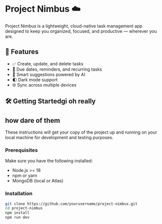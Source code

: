 # Project Nimbus ☁️

Project Nimbus is a lightweight, cloud-native task management app designed to keep you organized, focused, and productive — wherever you are.

## 🚀 Features

- ✅ Create, update, and delete tasks
- 📅 Due dates, reminders, and recurring tasks
- 🧠 Smart suggestions powered by AI
- 🌓 Dark mode support
- 🌐 Sync across multiple devices

## 🛠️ Getting Startedgi oh really 
## how dare of them

These instructions will get your copy of the project up and running on your local machine for development and testing purposes.

### Prerequisites

Make sure you have the following installed:

- Node.js >= 18
- npm or yarn
- MongoDB (local or Atlas)

### Installation

```bash
git clone https://github.com/yourusername/project-nimbus.git
cd project-nimbus
npm install
npm run dev
